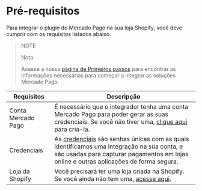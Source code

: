 # Pré-requisitos

Para integrar o plugin do Mercado Pago na sua loja Shopify, você deve cumprir com os requisitos listados abaixo.

> NOTE
>
> Nota
>
> Acesse a nossa [página de Primeiros passos](/developers/pt/docs/getting-started) para encontrar as informações necessárias para começar a integrar as soluções Mercado Pago.

| Requisitos | Descripção |
|---|---|
| Conta Mercado Pago | É necessário que o integrador tenha uma conta Mercado Pago para poder gerar as suas credenciais. Se você não tiver uma, [clique aqui](https://www.mercadopago[FAKER][URL][DOMAIN]/hub/registration/landing) para criá-la. |
| Credenciais	 | As [credenciais](/developers/pt/docs/shopify/additional-content/your-integrations/credentials) são senhas únicas com as quais identificamos uma integração na sua conta, e são usadas para capturar pagamentos em lojas online e outras aplicações de forma segura. |
| Loja da Shopify | Você precisará ter uma loja criada na Shopify. Se você ainda não tem uma, [acesse aqui](https://www.shopify.com). |